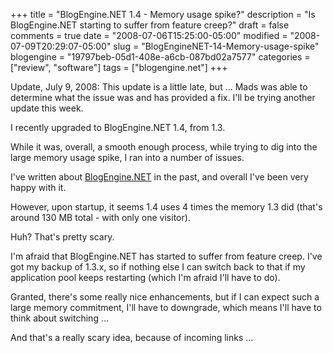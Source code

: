 +++
title = "BlogEngine.NET 1.4 - Memory usage spike?"
description = "Is BlogEngine.NET starting to suffer from feature creep?"
draft = false
comments = true
date = "2008-07-06T15:25:00-05:00"
modified = "2008-07-09T20:29:07-05:00"
slug = "BlogEngineNET-14-Memory-usage-spike"
blogengine = "19797beb-05d1-408e-a6cb-087bd02a7577"
categories = ["review", "software"]
tags = ["blogengine.net"]
+++

<div class="note">
<p>
Update,&nbsp;July 9, 2008:&nbsp;This update is a little late, but ... Mads was able to determine what the issue was and has provided a fix. I&#39;ll be trying&nbsp;another update this week. 
</p>
</div>
<p>
I recently upgraded to BlogEngine.NET 1.4, from 1.3. 
</p>
<p>
While it was, overall, a smooth enough process, while trying to dig into the large memory usage spike, I ran into a number of issues. 
</p>
<p>
I&#39;ve written about <a href="/words/?tag=/blogengine.net">BlogEngine.NET</a> in the past, and overall I&#39;ve been very happy with it. 
</p>
<p>
However, upon startup, it seems 1.4 uses&nbsp;4 times the memory 1.3 did (that&#39;s around 130 MB total - with only one visitor). 
</p>
<p>
Huh? That&#39;s pretty scary. 
</p>
<p>
I&#39;m afraid that BlogEngine.NET has started to suffer from feature creep. I&#39;ve got my backup of 1.3.x, so if nothing else I can switch back to that if my application pool keeps restarting (which I&#39;m afraid I&#39;ll have to do). 
</p>
<p>
Granted, there&#39;s some really nice enhancements, but if I can expect such a large memory commitment, I&#39;ll have to downgrade, which means I&#39;ll have to think about switching ... 
</p>
<p>
And that&#39;s a really scary idea, because of incoming links ... 
</p>

